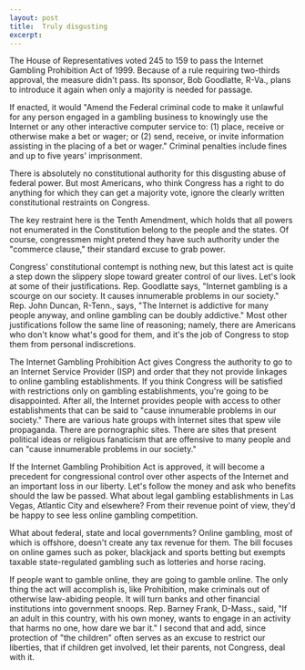 ```yaml
---
layout: post
title:  Truly disgusting
excerpt:
---
```












The House of Representatives voted 245 to 159 to pass the Internet Gambling Prohibition Act of 1999. Because of a rule requiring two-thirds approval, the measure didn't pass. Its sponsor, Bob Goodlatte, R-Va., plans to introduce it again when only a majority is needed for passage.

If enacted, it would "Amend the Federal criminal code to make it unlawful for any person engaged in a gambling business to knowingly use the Internet or any other interactive computer service to: (1) place, receive or otherwise make a bet or wager; or (2) send, receive, or invite information assisting in the placing of a bet or wager." Criminal penalties include fines and up to five years' imprisonment.

There is absolutely no constitutional authority for this disgusting abuse of federal power. But most Americans, who think Congress has a right to do anything for which they can get a majority vote, ignore the clearly written constitutional restraints on Congress.

The key restraint here is the Tenth Amendment, which holds that all powers not enumerated in the Constitution belong to the people and the states. Of course, congressmen might pretend they have such authority under the "commerce clause," their standard excuse to grab power.

Congress' constitutional contempt is nothing new, but this latest act is quite a step down the slippery slope toward greater control of our lives. Let's look at some of their justifications. Rep. Goodlatte says, "Internet gambling is a scourge on our society. It causes innumerable problems in our society." Rep. John Duncan, R-Tenn., says, "The Internet is addictive for many people anyway, and online gambling can be doubly addictive." Most other justifications follow the same line of reasoning; namely, there are Americans who don't know what's good for them, and it's the job of Congress to stop them from personal indiscretions.

The Internet Gambling Prohibition Act gives Congress the authority to go to an Internet Service Provider (ISP) and order that they not provide linkages to online gambling establishments. If you think Congress will be satisfied with restrictions only on gambling establishments, you're going to be disappointed. After all, the Internet provides people with access to other establishments that can be said to "cause innumerable problems in our society." There are various hate groups with Internet sites that spew vile propaganda. There are pornographic sites. There are sites that present political ideas or religious fanaticism that are offensive to many people and can "cause innumerable problems in our society."

If the Internet Gambling Prohibition Act is approved, it will become a precedent for congressional control over other aspects of the Internet and an important loss in our liberty. Let's follow the money and ask who benefits should the law be passed. What about legal gambling establishments in Las Vegas, Atlantic City and elsewhere? From their revenue point of view, they'd be happy to see less online gambling competition.

What about federal, state and local governments? Online gambling, most of which is offshore, doesn't create any tax revenue for them. The bill focuses on online games such as poker, blackjack and sports betting but exempts taxable state-regulated gambling such as lotteries and horse racing.

If people want to gamble online, they are going to gamble online. The only thing the act will accomplish is, like Prohibition, make criminals out of otherwise law-abiding people. It will turn banks and other financial institutions into government snoops. Rep. Barney Frank, D-Mass., said, "If an adult in this country, with his own money, wants to engage in an activity that harms no one, how dare we bar it." I second that and add, since protection of "the children" often serves as an excuse to restrict our liberties, that if children get involved, let their parents, not Congress, deal with it.


